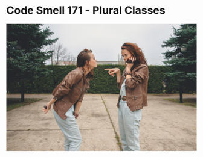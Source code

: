 # Code Smell 171 - Plural Classes
            
![Code Smell 171 - Plural Classes](Code%20Smell%20171%20-%20Plural%20Classes.jpg)